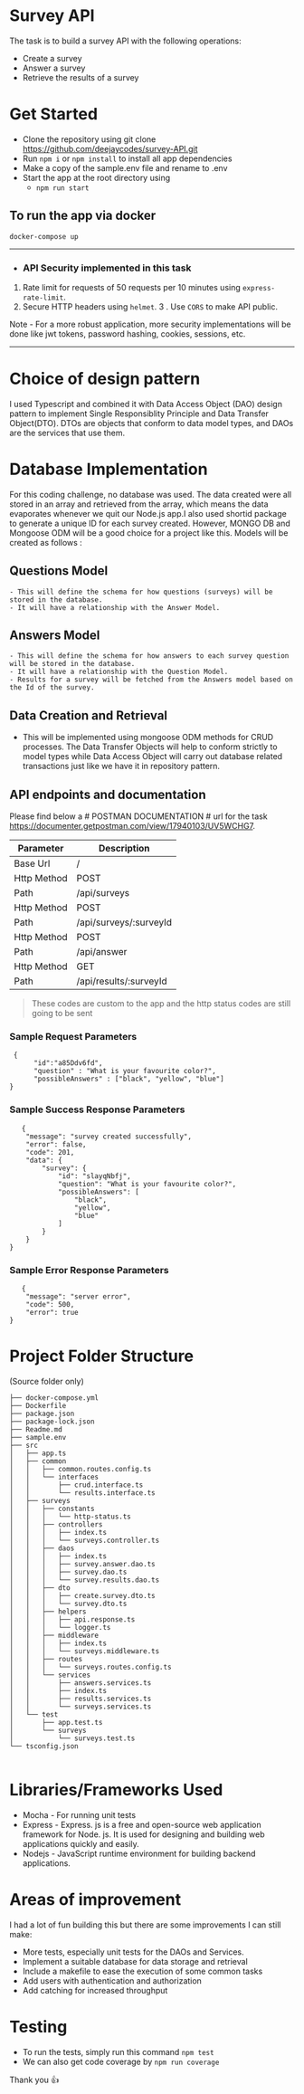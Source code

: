 # Survey API

The task is to build a survey API with the following operations:
 - Create a survey
 - Answer a survey
 - Retrieve the results of a survey

# Get Started

- Clone the repository using git clone https://github.com/deejaycodes/survey-API.git
- Run `npm i` or `npm install` to install all app dependencies
- Make a copy of the sample.env file and rename to .env
- Start the app at the root directory using
  - `npm run start`

## To run the app via docker

```
docker-compose up

```

---
- ### API Security implemented in this task

1. Rate limit for requests of 50 requests per 10 minutes using `express-rate-limit`.
2. Secure HTTP headers using `helmet`.
3 . Use `CORS` to make API public.

Note - For a more robust application, more security implementations will be done like 
jwt tokens, password hashing, cookies, sessions, etc.

---


# Choice of design pattern
I used Typescript and combined it with Data Access Object (DAO) design pattern to implement Single Responsiblity Principle and Data Transfer Object(DTO).
DTOs are objects that conform to data model types, and DAOs are the services that use them.

# Database Implementation
For this coding challenge, no database was used. The data created were all stored in an array and retrieved from the array, which means the data evaporates whenever we quit our Node.js app.I also used shortid package to generate a unique ID for each survey created.
However, MONGO DB and Mongoose ODM will be a good choice for a project like this.
Models will be created as follows : 
 ## Questions Model 
 	- This will define the schema for how questions (surveys) will be stored in the database.
	- It will have a relationship with the Answer Model.
 ## Answers Model
 	- This will define the schema for how answers to each survey question will be stored in the database.
	- It will have a relationship with the Question Model.
	- Results for a survey will be fetched from the Answers model based on the Id of the survey.
	
## Data Creation and Retrieval	
 - This will be implemented using mongoose ODM methods for CRUD processes. The Data Transfer Objects will help to conform strictly to model types
 while Data Access Object will carry out database related transactions just like we have it in repository pattern.

## API endpoints and documentation

Please find below a # POSTMAN DOCUMENTATION # url for the task
<a href="https://documenter.getpostman.com/view/17940103/UV5WCHG7">https://documenter.getpostman.com/view/17940103/UV5WCHG7</a>.

| Parameter   | Description                                 |
| ----------- | ------------------------------------------- |
| Base Url    |  / 
| Http Method | POST                                        |
| Path        | /api/surveys                                |
| Http Method | POST                                        |
| Path        | /api/surveys/:surveyId                      |
| Http Method | POST                                        |
| Path        | /api/answer                                 |
| Http Method | GET                                         |
| Path        | /api/results/:surveyId                      |

> These codes are custom to the app and the http status codes are still going to be sent

### Sample Request Parameters
```
 {
	  "id":"a85Ddv6fd",
	  "question" : "What is your favourite color?",
	  "possibleAnswers" : ["black", "yellow", "blue"]
}
```

### Sample Success Response Parameters

```
   {
    "message": "survey created successfully",
    "error": false,
    "code": 201,
    "data": {
        "survey": {
            "id": "slayqNbfj",
            "question": "What is your favourite color?",
            "possibleAnswers": [
                "black",
                "yellow",
                "blue"
            ]
        }
    }
}
```

### Sample Error Response Parameters

```
   {
    "message": "server error",
    "code": 500,
    "error": true
}
```

# Project Folder Structure
(Source folder only)

```
├── docker-compose.yml
├── Dockerfile
├── package.json
├── package-lock.json
├── Readme.md
├── sample.env
├── src
│   ├── app.ts
│   ├── common
│   │   ├── common.routes.config.ts
│   │   └── interfaces
│   │       ├── crud.interface.ts
│   │       └── results.interface.ts
│   ├── surveys
│   │   ├── constants
│   │   │   └── http-status.ts
│   │   ├── controllers
│   │   │   ├── index.ts
│   │   │   └── surveys.controller.ts
│   │   ├── daos
│   │   │   ├── index.ts
│   │   │   ├── survey.answer.dao.ts
│   │   │   ├── survey.dao.ts
│   │   │   └── survey.results.dao.ts
│   │   ├── dto
│   │   │   ├── create.survey.dto.ts
│   │   │   └── survey.dto.ts
│   │   ├── helpers
│   │   │   ├── api.response.ts
│   │   │   └── logger.ts
│   │   ├── middleware
│   │   │   ├── index.ts
│   │   │   └── surveys.middleware.ts
│   │   ├── routes
│   │   │   └── surveys.routes.config.ts
│   │   └── services
│   │       ├── answers.services.ts
│   │       ├── index.ts
│   │       ├── results.services.ts
│   │       └── surveys.services.ts
│   └── test
│       ├── app.test.ts
│       └── surveys
│           └── surveys.test.ts
└── tsconfig.json
 	
```
# Libraries/Frameworks Used

- Mocha - For running unit tests
- Express - Express. js is a free and open-source web application framework for Node. js.
 It is used for designing and building web applications quickly and easily.
- Nodejs - JavaScript runtime environment for building backend applications.
 

# Areas of improvement

I had a lot of fun building this but there are some improvements I can still make:

- More tests, especially  unit tests for the DAOs and Services.
- Implement a suitable database for data storage and retrieval
- Include a makefile to ease the execution of some common tasks
- Add users with authentication and authorization
- Add catching for increased throughput

# Testing

- To run the tests, simply run this command `npm test`
- We can also get code coverage by `npm run coverage`

Thank you 👍
